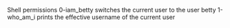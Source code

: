Shell permissions
0-iam_betty switches the current user to the user betty
1-who_am_i prints the effective username of the current user
